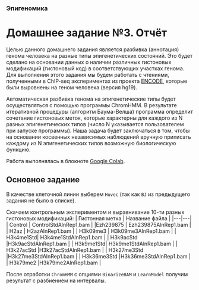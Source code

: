 ### Эпигеномика
# Домашнее задание №3. Отчёт
Целью данного домашнего задания является разбивка (аннотация) генома человека на разные типы эпигенетических состояний. Это будет сделано на основании данных о наличии различных гистоновых модификаций (гистоновый код) в соответствующих участках генома. Для выполнения этого задания мы будем работать с чтениями, полученными в ChIP-seq экспериментах из проекта [ENCODE](https://www.encodeproject.org/), которые были выровнены на геном человека (версия hg19). 

Автоматическая разбивка генома на эпигенетические типы будет осуществляться с помощью программы ChromHMM. В результате итеративной процедуры (алгоритм Баума-Велша) программа определит сочетание гистоновых меток, которые характерны для каждого из N разных эпигенетических типов (число N указывается пользователем при запуске программы). Наша задача будет заключаться в том, чтобы на основании косвенных независимых наблюдений вручную приписать каждому из N эпигенетических типов возможную биологическую функцию.

Работа выполнялась в блокноте [Google Colab](https://colab.research.google.com/drive/18cMAmYvewLoa0jr2PQRDhexm3osyFpb2?usp=sharing).

## Основное задание
В качестве клеточной линии выберем `Huvec` (так как `BJ` из предыдущего задания не было в списке).

Скачаем контрольным экспериментом и выравнивание 10-ти разных гистоновых модификаций:
|  Гистонная метка | Название файла  |
|---|---|
| Control | ControlStdAlnRep1.bam |
|Ezh239875 |	Ezh239875AlnRep1.bam	|
| H2az	| H2azAlnRep1.bam |
|	H3k09me3	| H3k09me3AlnRep1.bam |
|	H3k4me1Std|	H3k4me1StdAlnRep1.bam |
|	H3k9acStd	|H3k9acStdAlnRep1.bam |
|	H3k9me1Std|	H3k9me1StdAlnRep1.bam |
|	H3k27acStd	|H3k27acStdAlnRep1.bam |
|	H3k27me3Std	|H3k27me3StdAlnRep1.bam |
|	H3k36me3Std	|H3k36me3StdAlnRep1.bam |
|	H3k79me2	|H3k79me2AlnRep1.bam |

После отработки `ChromHMM` с опциями `BinarizeBAM` и `LearnModel` получим результат с разбиением на интервалы.
